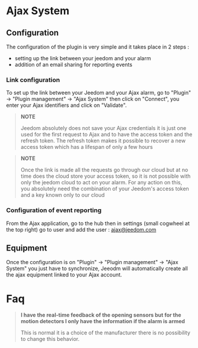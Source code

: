 # Ajax System

## Configuration

The configuration of the plugin is very simple and it takes place in 2 steps : 

- setting up the link between your jeedom and your alarm
- addition of an email sharing for reporting events 

### Link configuration 

To set up the link between your Jeedom and your Ajax alarm, go to "Plugin" -> "Plugin management" -> "Ajax System" then click on "Connect", you enter your Ajax identifiers and click on "Validate".

>**NOTE**
>
> Jeedom absolutely does not save your Ajax credentials it is just one used for the first request to Ajax and to have the access token and the refresh token. The refresh token makes it possible to recover a new access token which has a lifespan of only a few hours

>**NOTE**
>
> Once the link is made all the requests go through our cloud but at no time does the cloud store your access token, so it is not possible with only the jeedom cloud to act on your alarm. For any action on this, you absolutely need the combination of your Jeedom's access token and a key known only to our cloud 

### Configuration of event reporting

From the Ajax application, go to the hub then in settings (small cogwheel at the top right) go to user and add the user : ajax@jeedom.com 

## Equipment 

Once the configuration is on "Plugin" -> "Plugin management" -> "Ajax System" you just have to synchronize, Jeeodm will automatically create all the ajax equipment linked to your Ajax account. 


# Faq 

>**I have the real-time feedback of the opening sensors but for the motion detectors I only have the information if the alarm is armed**
>
>This is normal it is a choice of the manufacturer there is no possibility to change this behavior.




